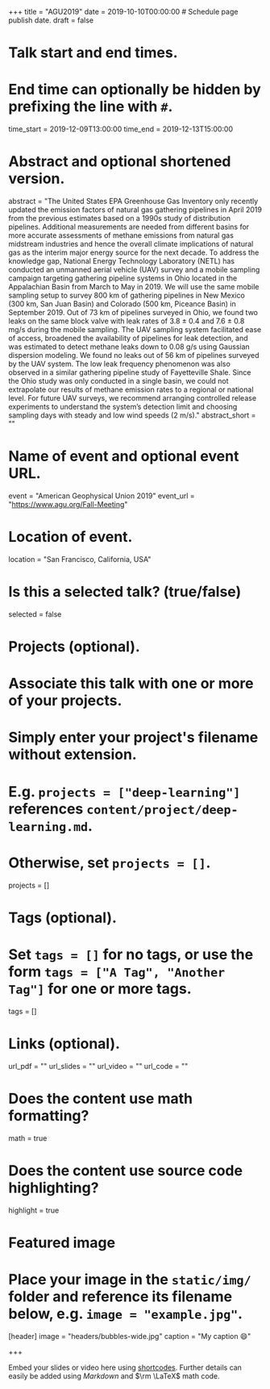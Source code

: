 +++
title = "AGU2019"
date = 2019-10-10T00:00:00  # Schedule page publish date.
draft = false

# Talk start and end times.
#   End time can optionally be hidden by prefixing the line with `#`.
time_start = 2019-12-09T13:00:00
time_end = 2019-12-13T15:00:00

# Abstract and optional shortened version.
abstract = "The United States EPA Greenhouse Gas Inventory only recently updated the emission factors of natural gas gathering pipelines in April 2019 from the previous estimates based on a 1990s study of distribution pipelines. Additional measurements are needed from different basins for more accurate assessments of methane emissions from natural gas midstream industries and hence the overall climate implications of natural gas as the interim major energy source for the next decade. To address the knowledge gap, National Energy Technology Laboratory (NETL) has conducted an unmanned aerial vehicle (UAV) survey and a mobile sampling campaign targeting gathering pipeline systems in Ohio located in the Appalachian Basin from March to May in 2019. We will use the same mobile sampling setup to survey 800 km of gathering pipelines in New Mexico (300 km, San Juan Basin) and Colorado (500 km, Piceance Basin) in September 2019. Out of 73 km of pipelines surveyed in Ohio, we found two leaks on the same block valve with leak rates of 3.8 ± 0.4 and 7.6 ± 0.8 mg/s during the mobile sampling. The UAV sampling system facilitated ease of access, broadened the availability of pipelines for leak detection, and was estimated to detect methane leaks down to 0.08 g/s using Gaussian dispersion modeling. We found no leaks out of 56 km of pipelines surveyed by the UAV system. The low leak frequency phenomenon was also observed in a similar gathering pipeline study of Fayetteville Shale. Since the Ohio study was only conducted in a single basin, we could not extrapolate our results of methane emission rates to a regional or national level. For future UAV surveys, we recommend arranging controlled release experiments to understand the system’s detection limit and choosing sampling days with steady and low wind speeds (2 m/s)."
abstract_short = ""

# Name of event and optional event URL.
event = "American Geophysical Union 2019"
event_url = "https://www.agu.org/Fall-Meeting"

# Location of event.
location = "San Francisco, California, USA"

# Is this a selected talk? (true/false)
selected = false

# Projects (optional).
#   Associate this talk with one or more of your projects.
#   Simply enter your project's filename without extension.
#   E.g. `projects = ["deep-learning"]` references `content/project/deep-learning.md`.
#   Otherwise, set `projects = []`.
projects = []

# Tags (optional).
#   Set `tags = []` for no tags, or use the form `tags = ["A Tag", "Another Tag"]` for one or more tags.
tags = []

# Links (optional).
url_pdf = ""
url_slides = ""
url_video = ""
url_code = ""

# Does the content use math formatting?
math = true

# Does the content use source code highlighting?
highlight = true

# Featured image
# Place your image in the `static/img/` folder and reference its filename below, e.g. `image = "example.jpg"`.
[header]
image = "headers/bubbles-wide.jpg"
caption = "My caption :smile:"

+++

Embed your slides or video here using [shortcodes](https://sourcethemes.com/academic/post/writing-markdown-latex/). Further details can easily be added using *Markdown* and $\rm \LaTeX$ math code.

